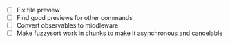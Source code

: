 * [ ] Fix file preview
* [ ] Find good previews for other commands
* [ ] Convert observables to middleware
* [ ] Make fuzzysort work in chunks to make it asynchronous and cancelable
